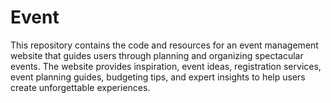 # Event
This repository contains the code and resources for an event management website that guides users through planning and organizing spectacular events. The website provides inspiration, event ideas, registration services, event planning guides, budgeting tips, and expert insights to help users create unforgettable experiences. 
